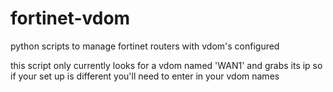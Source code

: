 # fortinet-vdom
python scripts to manage fortinet routers with vdom's configured

this script only currently looks for a vdom named 'WAN1' and grabs its ip so if your set up is different you'll need to enter in your vdom names   
